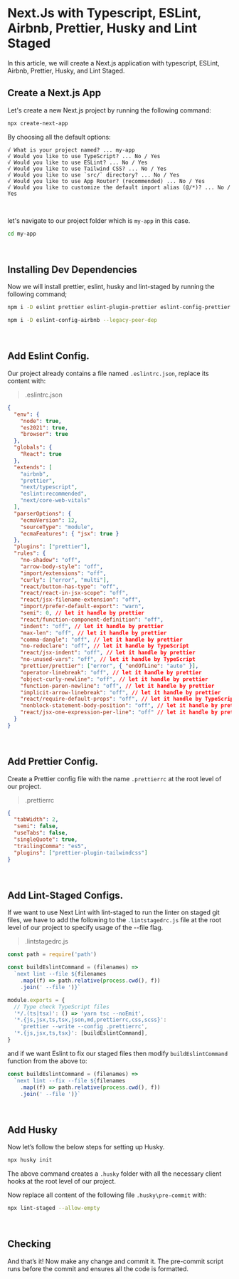# Next.Js with Typescript, ESLint, Airbnb, Prettier, Husky and Lint Staged

In this article, we will create a Next.js application with typescript, ESLint, Airbnb, Prettier, Husky, and Lint Staged.

## Create a Next.js App

Let's create a new Next.js project by running the following command:

```bash
npx create-next-app
```

By choosing all the default options:

```
√ What is your project named? ... my-app
√ Would you like to use TypeScript? ... No / Yes
√ Would you like to use ESLint? ... No / Yes
√ Would you like to use Tailwind CSS? ... No / Yes
√ Would you like to use `src/` directory? ... No / Yes
√ Would you like to use App Router? (recommended) ... No / Yes
√ Would you like to customize the default import alias (@/*)? ... No / Yes
```

<br/>

let's navigate to our project folder which is `my-app` in this case.

```bash
cd my-app
```

<br/>

## Installing Dev Dependencies

Now we will install prettier, eslint, husky and lint-staged by running the following command;

```bash
npm i -D eslint prettier eslint-plugin-prettier eslint-config-prettier prettier-plugin-tailwindcss @next/eslint-plugin-next lint-staged husky
```
```bash
npm i -D eslint-config-airbnb --legacy-peer-dep
```

<br/>

## Add Eslint Config.

Our project already contains a file named `.eslintrc.json`, replace its content with:

> .eslintrc.json

```json
{
  "env": {
    "node": true,
    "es2021": true,
    "browser": true
  },
  "globals": {
    "React": true
  },
  "extends": [
    "airbnb",
    "prettier",
    "next/typescript",
    "eslint:recommended",
    "next/core-web-vitals"
  ],
  "parserOptions": {
    "ecmaVersion": 12,
    "sourceType": "module",
    "ecmaFeatures": { "jsx": true }
  },
  "plugins": ["prettier"],
  "rules": {
    "no-shadow": "off",
    "arrow-body-style": "off",
    "import/extensions": "off",
    "curly": ["error", "multi"],
    "react/button-has-type": "off",
    "react/react-in-jsx-scope": "off",
    "react/jsx-filename-extension": "off",
    "import/prefer-default-export": "warn",
    "semi": 0, // let it handle by prettier
    "react/function-component-definition": "off",
    "indent": "off", // let it handle by prettier
    "max-len": "off", // let it handle by prettier
    "comma-dangle": "off", // let it handle by prettier
    "no-redeclare": "off", // let it handle by TypeScript
    "react/jsx-indent": "off", // let it handle by prettier
    "no-unused-vars": "off", // let it handle by TypeScript
    "prettier/prettier": ["error", { "endOfLine": "auto" }],
    "operator-linebreak": "off", // let it handle by prettier
    "object-curly-newline": "off", // let it handle by prettier
    "function-paren-newline": "off", // let it handle by prettier
    "implicit-arrow-linebreak": "off", // let it handle by prettier
    "react/require-default-props": "off", // let it handle by TypeScript
    "nonblock-statement-body-position": "off", // let it handle by prettier
    "react/jsx-one-expression-per-line": "off" // let it handle by prettier
  }
}
```

<br/>

## Add Prettier Config.

Create a Prettier config file with the name `.prettierrc` at the root level of our project.

> .prettierrc

```json
{
  "tabWidth": 2,
  "semi": false,
  "useTabs": false,
  "singleQuote": true,
  "trailingComma": "es5",
  "plugins": ["prettier-plugin-tailwindcss"]
}
```

<br/>

## Add Lint-Staged Configs.

If we want to use Next Lint with lint-staged to run the linter on staged git files, we have to add the following to the `.lintstagedrc.js` file at the root level of our project to specify usage of the --file flag.

> .lintstagedrc.js

```js
const path = require('path')

const buildEslintCommand = (filenames) =>
  `next lint --file ${filenames
    .map((f) => path.relative(process.cwd(), f))
    .join(' --file ')}`

module.exports = {
  // Type check TypeScript files
  '*/.(ts|tsx)': () => 'yarn tsc --noEmit',
  '*.{js,jsx,ts,tsx,json,md,prettierrc,css,scss}':
    'prettier --write --config .prettierrc',
  '*.{js,jsx,ts,tsx}': [buildEslintCommand],
}
```

and if we want Eslint to fix our staged files then modify `buildEslintCommand` function from the above to:

```js
const buildEslintCommand = (filenames) =>
  `next lint --fix --file ${filenames
    .map((f) => path.relative(process.cwd(), f))
    .join(' --file ')}`
```

<br/>

## Add Husky

Now let’s follow the below steps for setting up Husky.

```bash
npx husky init
```

The above command creates a `.husky` folder with all the necessary client hooks at the root level of our project.

Now replace all content of the following file `.husky\pre-commit` with:

```bash
npx lint-staged --allow-empty
```

<br/>

## Checking

And that’s it! Now make any change and commit it. The pre-commit script runs before the commit and ensures all the code is formatted.
